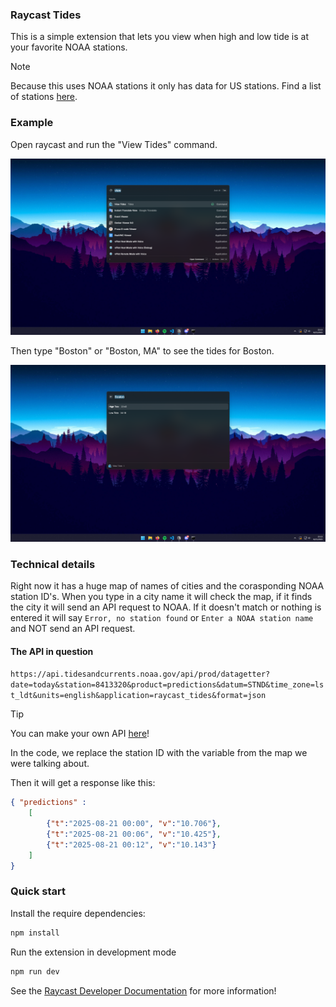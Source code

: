 ### Raycast Tides

This is a simple extension that lets you view when high and low tide is at your favorite NOAA stations.

> [!NOTE]
> Because this uses NOAA stations it only has data for US stations. Find a list of stations [here](https://tidesandcurrents.noaa.gov/stations.html).

### Example

Open raycast and run the "View Tides" command.

![View tides command](/metadata/view_tides_cmd.png)

Then type "Boston" or "Boston, MA" to see the tides for Boston.

![Boston tides](/metadata/boston_tides.png)

### Technical details

Right now it has a huge map of names of cities and the corasponding NOAA station ID's. When you type in a city name it will check the map, if it finds the city it will send an API request to NOAA. If it doesn't match or nothing is entered it will say `Error, no station found` or `Enter a NOAA station name` and NOT send an API request.

#### The API in question

`https://api.tidesandcurrents.noaa.gov/api/prod/datagetter?date=today&station=8413320&product=predictions&datum=STND&time_zone=lst_ldt&units=english&application=raycast_tides&format=json`

> [!TIP]
> You can make your own API [here](https://www.tidesandcurrents.noaa.gov/api-helper/url-generator.html)!

In the code, we replace the station ID with the variable from the map we were talking about.

Then it will get a response like this:

```json
{ "predictions" : 
    [
        {"t":"2025-08-21 00:00", "v":"10.706"},
        {"t":"2025-08-21 00:06", "v":"10.425"},
        {"t":"2025-08-21 00:12", "v":"10.143"}
    ]
}
```

### Quick start

Install the require dependencies:

```bash
npm install
```

Run the extension in development mode

```bash
npm run dev
```

See the [Raycast Developer Documentation](https://developers.raycast.com) for more information!
